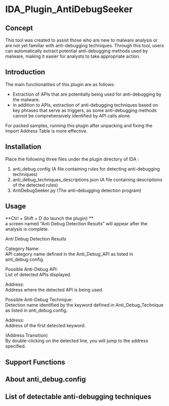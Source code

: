 # IDA_Plugin_AntiDebugSeeker

## Concept

This tool was created to assist those who are new to malware analysis or are not yet familiar with anti-debugging techniques. 
Through this tool, users can automatically extract potential anti-debugging methods used by malware, making it easier for analysts to take appropriate action.

## Introduction

The main functionalities of this plugin are as follows:

- Extraction of APIs that are potentially being used for anti-debugging by the malware.
- In addition to APIs, extraction of anti-debugging techniques based on key phrases that serve as triggers, as some anti-debugging methods cannot be comprehensively identified by API calls alone.

For packed samples, running this plugin after unpacking and fixing the Import Address Table is more effective.

## Installation

Place the following three files under the plugin directory of IDA :

1. anti_debug.config (A file containing rules for detecting anti-debugging techniques)  
2. anti_debug_techniques_descriptions.json (A file containing descriptions of the detected rules)  
3. AntiDebugSeeker.py (The anti-debugging detection program)  

## Usage

**Ctrl + Shift + D (to launch the plugin)  **  
a screen named “Anti Debug Detection Results” will appear after the analysis is complete.

Anti Debug Detection Results

Category Name:  
API category name defined in the Anti_Debug_API as listed in anti_debug.config.  

Possible Anti-Debug API:  
List of detected APIs displayed.  

Address:  
Address where the detected API is being used.  

Possible Anti-Debug Technique:  
Detection name identified by the keyword defined in Anti_Debug_Technique as listed in anti_debug.config.  

Address:  
Address of the first detected keyword.  

(Address Transition)  
By double-clicking on the detected line, you will jump to the address specified.  

## Support Functions

## About anti_debug.config

## List of detectable anti-debugging techniques


